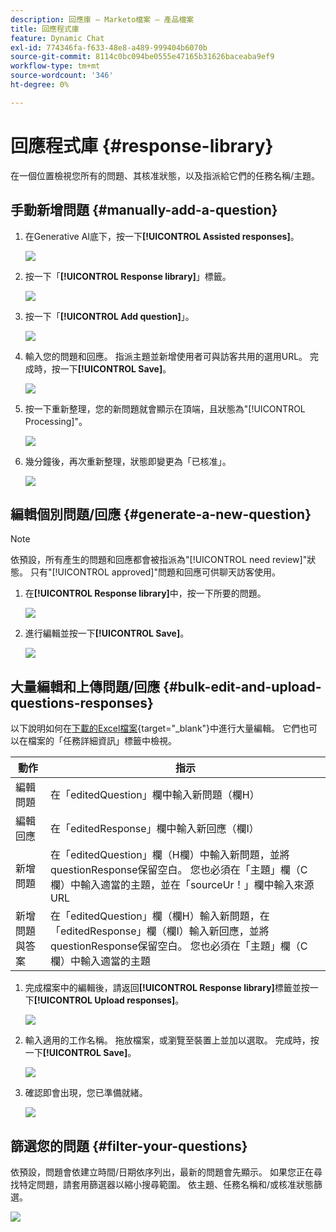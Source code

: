 ```yaml
---
description: 回應庫 — Marketo檔案 — 產品檔案
title: 回應程式庫
feature: Dynamic Chat
exl-id: 774346fa-f633-48e8-a489-999404b6070b
source-git-commit: 8114c0bc094be0555e47165b31626baceaba9ef9
workflow-type: tm+mt
source-wordcount: '346'
ht-degree: 0%

---
```


# 回應程式庫 {#response-library}

在一個位置檢視您所有的問題、其核准狀態，以及指派給它們的任務名稱/主題。

## 手動新增問題 {#manually-add-a-question}

1. 在Generative AI底下，按一下&#x200B;**[!UICONTROL Assisted responses]**。

   ![](assets/response-library-1.png)

1. 按一下「**[!UICONTROL Response library]**」標籤。

   ![](assets/response-library-2.png)

1. 按一下「**[!UICONTROL Add question]**」。

   ![](assets/response-library-3.png)

1. 輸入您的問題和回應。 指派主題並新增使用者可與訪客共用的選用URL。 完成時，按一下&#x200B;**[!UICONTROL Save]**。

   ![](assets/response-library-4.png)

1. 按一下重新整理，您的新問題就會顯示在頂端，且狀態為&quot;[!UICONTROL Processing]&quot;。

   ![](assets/response-library-5.png)

1. 幾分鐘後，再次重新整理，狀態即變更為「已核准」。

   ![](assets/response-library-6.png)

## 編輯個別問題/回應 {#generate-a-new-question}

>[!NOTE]
>
>依預設，所有產生的問題和回應都會被指派為&quot;[!UICONTROL need review]&quot;狀態。 只有&quot;[!UICONTROL approved]&quot;問題和回應可供聊天訪客使用。

1. 在&#x200B;**[!UICONTROL Response library]**&#x200B;中，按一下所要的問題。

   ![](assets/response-library-7.png)

1. 進行編輯並按一下&#x200B;**[!UICONTROL Save]**。

   ![](assets/response-library-8.png)

## 大量編輯和上傳問題/回應 {#bulk-edit-and-upload-questions-responses}

以下說明如何在[下載的Excel檔案](/help/marketo/product-docs/demand-generation/dynamic-chat/generative-ai/question-generation.md#download-questions-and-responses){target="_blank"}中進行大量編輯。 它們也可以在檔案的「任務詳細資訊」標籤中檢視。

<table>
<thead>
  <tr>
    <th>動作</th>
    <th>指示</th>
  </tr>
</thead>
<tbody>
  <tr>
    <td>編輯問題</td>
    <td>在「editedQuestion」欄中輸入新問題（欄H）</td>
  </tr>
  <tr>
    <td>編輯回應</td>
    <td>在「editedResponse」欄中輸入新回應（欄I）</td>
  </tr>
  <tr>
    <td>新增問題</td>
    <td>在「editedQuestion」欄（H欄）中輸入新問題，並將questionResponse保留空白。 您也必須在「主題」欄（C欄）中輸入適當的主題，並在「sourceUr！」欄中輸入來源URL</td>
  </tr>
  <tr>
    <td>新增問題與答案</td>
    <td>在「editedQuestion」欄（欄H）輸入新問題，在「editedResponse」欄（欄I）輸入新回應，並將questionResponse保留空白。 您也必須在「主題」欄（C欄）中輸入適當的主題</td>
  </tr>
</tbody>
</table>

1. 完成檔案中的編輯後，請返回&#x200B;**[!UICONTROL Response library]**&#x200B;標籤並按一下&#x200B;**[!UICONTROL Upload responses]**。

   ![](assets/response-library-9.png)

1. 輸入適用的工作名稱。 拖放檔案，或瀏覽至裝置上並加以選取。 完成時，按一下&#x200B;**[!UICONTROL Save]**。

   ![](assets/response-library-10.png)

1. 確認即會出現，您已準備就緒。

   ![](assets/response-library-11.png)

## 篩選您的問題 {#filter-your-questions}

依預設，問題會依建立時間/日期依序列出，最新的問題會先顯示。 如果您正在尋找特定問題，請套用篩選器以縮小搜尋範圍。 依主題、任務名稱和/或核准狀態篩選。

![](assets/response-library-12.png)
